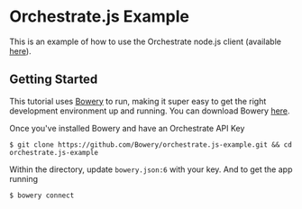 # Orchestrate.js Example

This is an example of how to use the Orchestrate node.js client (available [here](https://github.com/Bowery/orchestrate.js)).

## Getting Started

This tutorial uses [Bowery](http://bowery.io) to run, making it super easy to get the right development environment up and running. You can download Bowery [here](http://docs.bowery.io/#install).

Once you've installed Bowery and have an Orchestrate API Key

```
$ git clone https://github.com/Bowery/orchestrate.js-example.git && cd orchestrate.js-example
```

Within the directory, update `bowery.json:6` with your key. And to get the app running

```
$ bowery connect
```
